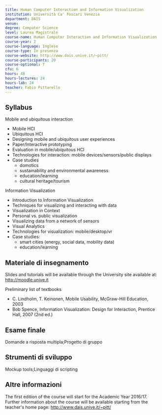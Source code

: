 ```yaml
---
title: Human Computer Interaction and Information Visualization
institution: Università Ca' Foscari Venezia
department: DAIS
venue: 
degree: Computer Science
level: Laurea Magistrale
course-name: Human Computer Interaction and Information Visualization
course-year: 2
course-language: Inglese
course-type: In presenza
course-website: http://www.dais.unive.it/~pitt/
course-participants: 20
course-optional: T
cfu: 6
hours: 48
hours-lectures: 24
hours-lab: 24
teacher: Fabio Pittarello
---
```



 ## Syllabus 
Mobile and ubiquitous interaction

- Mobile HCI 
- Ubiquitous HCI
- Designing mobile and ubiquitous user experiences 
- Paper/Interactive prototyping
- Evaluation in mobile/ubiquitous HCI
- Technologies for interaction: mobile devices/sensors/public displays
- Case studies
    - domotics
    - sustainability and environmental awareness
    - education/learning
    - cultural heritage/tourism

Information Visualization

- Introduction to Information Visualization
- Techniques for visualizing and interacting with data 
- Visualization in Context
- Personal vs. public visualization
- Visualizing data from a network of sensors
- Visual Analytics
- Technologies for visualization: mobile/desktop/vr
- Case studies:
    - smart cities (energy, social data, mobility data)
    - education/learning

 ## Materiale di insegnamento 
Slides and tutorials will be available through the University site available at: http://moodle.unive.it

Preliminary list of textbooks

- C. Lindholm, T. Keinonen, Mobile Usability, McGraw-Hill Education, 2003
- Bob Spence, Information Visualization: Design for Interaction,
Prentice Hall, 2007 (2nd ed.)

 ## Esame finale 
Domande a risposta multipla;Progetto di gruppo

 ## Strumenti di sviluppo 
Mockup tools;Linguaggi di scripting

 ## Altre informazioni 
The first edition of the course will start for the Academic Year 2016/17.
Further information about the course will be available starting from the teacher's home page: http://www.dais.unive.it/~pitt/
